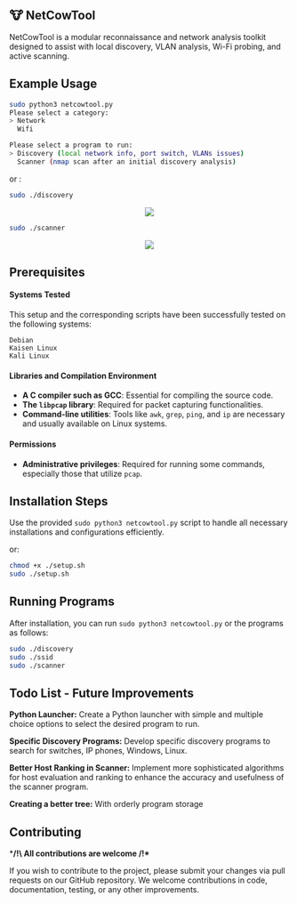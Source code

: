 ## 🐮 NetCowTool

NetCowTool is a modular reconnaissance and network analysis toolkit designed to assist with local discovery, VLAN analysis, Wi-Fi probing, and active scanning.

## Example Usage 
```bash
sudo python3 netcowtool.py
Please select a category:                                                                      
> Network                                                                                      
  Wifi

Please select a program to run:                                                   
> Discovery (local network info, port switch, VLANs issues)                                    
  Scanner (nmap scan after an initial discovery analysis)
```
or :

```bash
sudo ./discovery
```
<center>
<img src="https://github.com/TheLaughingCow/discovery/blob/main/md01.png"/>
</center>

```bash
sudo ./scanner
```
<center>
<img src="https://github.com/TheLaughingCow/discovery/blob/main/md02.png"/>
</center>

## Prerequisites

#### Systems Tested

This setup and the corresponding scripts have been successfully tested on the following systems:

    Debian
    Kaisen Linux
    Kali Linux
    
#### Libraries and Compilation Environment

- **A C compiler such as GCC**: Essential for compiling the source code.
- **The `libpcap` library**: Required for packet capturing functionalities.
- **Command-line utilities**: Tools like `awk`, `grep`, `ping`, and `ip` are necessary and usually available on Linux systems.

#### Permissions

- **Administrative privileges**: Required for running some commands, especially those that utilize `pcap`.

## Installation Steps

Use the provided `sudo python3 netcowtool.py` script to handle all necessary installations and configurations efficiently.

or:

```bash
chmod +x ./setup.sh
sudo ./setup.sh
```
## Running Programs

After installation, you can run `sudo python3 netcowtool.py` or the programs as follows:

```bash
sudo ./discovery
sudo ./ssid
sudo ./scanner
```
## Todo List - Future Improvements

**Python Launcher:**
Create a Python launcher with simple and multiple choice options to select the desired program to run.

**Specific Discovery Programs:**
Develop specific discovery programs to search for switches, IP phones, Windows, Linux.

**Better Host Ranking in Scanner:**
Implement more sophisticated algorithms for host evaluation and ranking to enhance the accuracy and usefulness of the scanner program.

**Creating a better tree:**
With orderly program storage

## Contributing

***/!\ All contributions are welcome /!\***

If you wish to contribute to the project, please submit your changes via pull requests on our GitHub repository.
We welcome contributions in code, documentation, testing, or any other improvements.
